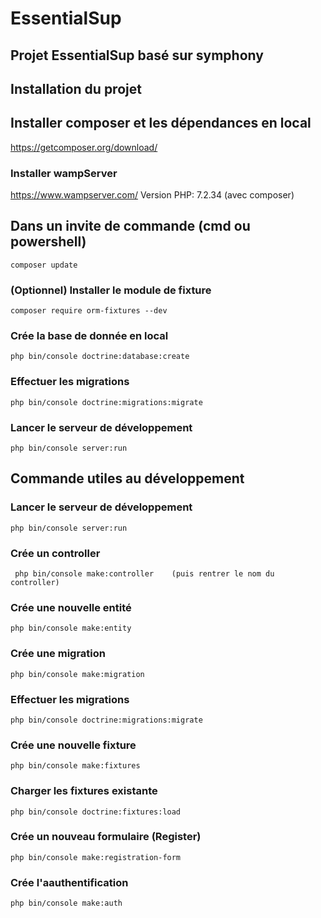 # EssentialSup
## Projet EssentialSup basé sur symphony
## Installation du projet
## Installer composer et les dépendances en local
https://getcomposer.org/download/
### Installer wampServer
https://www.wampserver.com/
Version PHP: 7.2.34 (avec composer)
## Dans un invite de commande (cmd ou powershell)
```composer update```
### (Optionnel) Installer le module de fixture
```composer require orm-fixtures --dev```
### Crée la base de donnée en local
```php bin/console doctrine:database:create ```
### Effectuer les migrations
```php bin/console doctrine:migrations:migrate```
### Lancer le serveur de développement
```php bin/console server:run```
## Commande utiles au développement
### Lancer le serveur de développement
```php bin/console server:run```
### Crée un controller
``` php bin/console make:controller    (puis rentrer le nom du controller)```
### Crée une nouvelle entité
```php bin/console make:entity```
### Crée une migration
```php bin/console make:migration```
### Effectuer les migrations
```php bin/console doctrine:migrations:migrate```
### Crée une nouvelle fixture
```php bin/console make:fixtures```
### Charger les fixtures existante
```php bin/console doctrine:fixtures:load```
### Crée un nouveau formulaire (Register)
```php bin/console make:registration-form```
### Crée l'aauthentification
```php bin/console make:auth```
